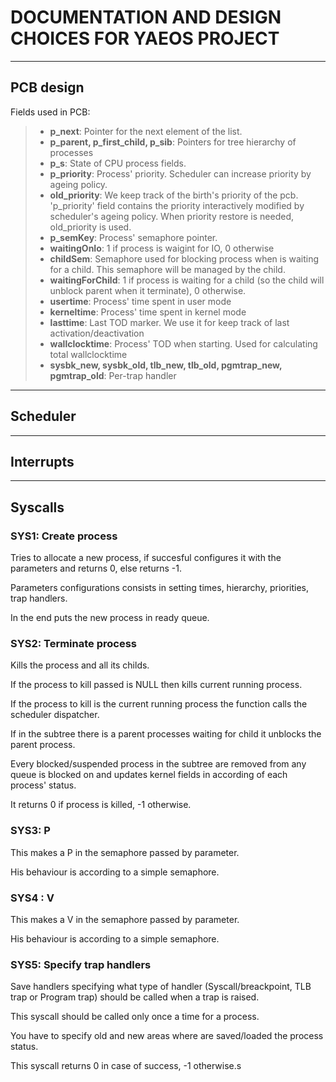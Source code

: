 # **DOCUMENTATION AND DESIGN CHOICES FOR YAEOS PROJECT**

---

## PCB design 

Fields used in PCB:

>- **p_next**: Pointer for the next element of the list. 
>- **p_parent, p_first_child, p_sib**: Pointers for tree hierarchy of processes
>- **p_s**: State of CPU process fields.
>- **p_priority**: Process' priority. 
Scheduler can increase priority by ageing policy.
>- **old_priority**: We keep track of the birth's priority of the pcb. 
'p_priority' field contains the priority interactively modified by scheduler's 
ageing policy. When priority restore is needed, old_priority is used.
>- **p_semKey**: Process' semaphore pointer.
>- **waitingOnIo**: 1 if process is waigint for IO, 0 otherwise
>- **childSem**: Semaphore used for blocking process when is waiting for a 
child. This semaphore will be managed by the child.
>- **waitingForChild**: 1 if process is waiting for a child (so the child will 
unblock parent when it terminate), 0 otherwise.
>- **usertime**: Process' time spent in user mode
>- **kerneltime**: Process' time spent in kernel mode
>- **lasttime**: Last TOD marker. We use it for keep track of last
 activation/deactivation 
>- **wallclocktime**: Process' TOD when starting. Used for calculating total 
 wallclocktime
>- **sysbk_new, sysbk_old, tlb_new, tlb_old, pgmtrap_new, pgmtrap_old**: 
Per-trap handler

---

## Scheduler

---

## Interrupts

---

## Syscalls 

### SYS1: Create process
Tries to allocate a new process, if succesful configures it with the parameters 
and returns 0, else returns -1.

Parameters configurations consists in setting times, hierarchy, priorities, 
trap handlers. 

In the end puts the new process in ready queue.

### SYS2: Terminate process
Kills the process and all its childs.

If the process to kill passed is NULL then kills current running process. 

If the process to kill is the current running process the function calls the
scheduler dispatcher.

If in the subtree there is a parent processes waiting for child it unblocks the
 parent process.

Every blocked/suspended process in the subtree are removed from any queue is 
blocked on and updates kernel fields in according of each process' status.

It returns 0 if process is killed, -1 otherwise.

### SYS3: P
This makes a P in the semaphore passed by parameter. 

His behaviour is according to a simple semaphore.

### SYS4 : V

This makes a V in the semaphore passed by parameter. 

His behaviour is according to a simple semaphore.


### SYS5: Specify trap handlers

Save handlers specifying what type of handler (Syscall/breackpoint, TLB trap or
Program trap) should be called when a trap is raised. 

This syscall should be called only once a time for a process.

You have to specify old and new areas where are saved/loaded the process status.

This syscall returns 0 in case of success, -1 otherwise.s